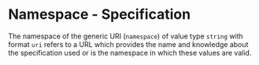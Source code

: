 # Namespace - Specification

The namespace of the generic URI (`namespace`) of value type `string` with format `uri` refers to a URL which provides the name and knowledge about the specification used or is the namespace in which these values are valid.
